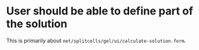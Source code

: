 # User should be able to define part of the solution
This is primarily about `net/splitcells/gel/ui/calculate-solution.form`.